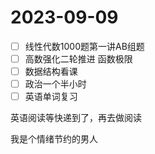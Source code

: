 # 2023-09-09

* [ ] 线性代数1000题第一讲AB组题
* [ ] 高数强化二轮推进 函数极限
* [ ] 数据结构看课
* [ ] 政治一个半小时
* [ ] 英语单词复习

英语阅读等快递到了，再去做阅读

我是个情绪节约的男人
